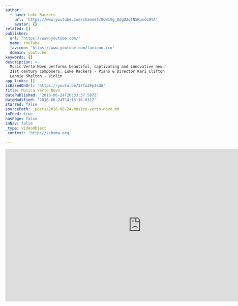 ```yaml
---
author:
  - name: Luke Rackers
    url: 'https://www.youtube.com/channel/UCw1Vg_0dgOJqtNSRuxcC9YA'
    avatar: {}
related: []
publisher:
  url: 'https://www.youtube.com/'
  name: YouTube
  favicon: 'https://www.youtube.com/favicon.ico'
  domain: youtu.be
keywords: []
description: >-
  Music Verto Novo performs beautiful, captivating and innovative new music by
  21st century composers. Luke Rackers - Piano & Director Kari Clifton - Cello
  Lannie Shelton - Violin
app_links: []
isBasedOnUrl: 'https://youtu.be/1FfuZRpIkdA'
title: Musica Verto Novo
datePublished: '2016-06-24T20:33:37.587Z'
dateModified: '2016-06-24T14:13:16.831Z'
starred: false
sourcePath: _posts/2016-06-24-musica-verto-novo.md
inFeed: true
hasPage: false
inNav: false
_type: VideoObject
_context: 'http://schema.org'

---
```

<iframe src="https://cdn.embedly.com/widgets/media.html?src=https%3A%2F%2Fwww.youtube.com%2Fembed%2F1FfuZRpIkdA%3Ffeature%3Doembed&amp;url=http%3A%2F%2Fwww.youtube.com%2Fwatch%3Fv%3D1FfuZRpIkdA&amp;image=https%3A%2F%2Fi.ytimg.com%2Fvi%2F1FfuZRpIkdA%2Fhqdefault.jpg&amp;key=b7d04c9b404c499eba89ee7072e1c4f7&amp;type=text%2Fhtml&amp;schema=youtube" width="854" height="480" scrolling="no" frameborder="0" allowfullscreen="" style=""></iframe>